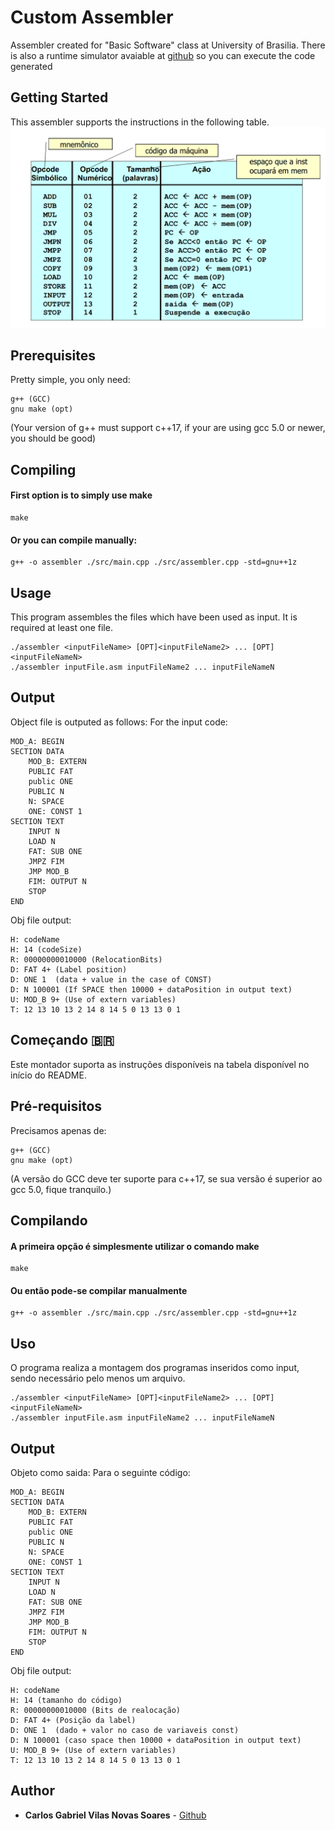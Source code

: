 # Custom Assembler 
Assembler created for "Basic Software" class at University of Brasilia.
There is also a runtime simulator avaiable at [github](https://github.com/gabuvns/simulator-sb) so you can execute the code generated

## Getting Started
This assembler supports the instructions in the following table.
![List of instructions](./assets/assemblyInstructionTable.png)

## Prerequisites
Pretty simple, you only need: 

```
g++ (GCC)
gnu make (opt)
```
(Your version of g++ must support c++17, if your are using gcc 5.0 or newer, you should be good)

## Compiling

#### First option is to simply use make

```
make 
```

#### Or you can compile manually:

```
g++ -o assembler ./src/main.cpp ./src/assembler.cpp -std=gnu++1z
```



## Usage 
This program assembles the files which have been used as input. It is required at least one file.

```
./assembler <inputFileName> [OPT]<inputFileName2> ... [OPT]<inputFileNameN>
./assembler inputFile.asm inputFileName2 ... inputFileNameN
```
## Output
Object file is outputed as follows:
For the input code:
```
MOD_A: BEGIN
SECTION DATA
    MOD_B: EXTERN
	PUBLIC FAT
	public ONE
	PUBLIC N
	N: SPACE
	ONE: CONST 1
SECTION TEXT
	INPUT N
	LOAD N
	FAT: SUB ONE
	JMPZ FIM
	JMP MOD_B
	FIM: OUTPUT N
	STOP
END
```
Obj file output:
```
H: codeName
H: 14 (codeSize)
R: 00000000010000 (RelocationBits)
D: FAT 4+ (Label position)
D: ONE 1  (data + value in the case of CONST)
D: N 100001 (If SPACE then 10000 + dataPosition in output text)
U: MOD_B 9+ (Use of extern variables)
T: 12 13 10 13 2 14 8 14 5 0 13 13 0 1 

```

## Começando :brazil:
Este montador suporta as instruções disponíveis na tabela disponível no início do README.

## Pré-requisitos
Precisamos apenas de:

```
g++ (GCC)
gnu make (opt)
```
(A versão do GCC deve ter suporte para c++17, se sua versão é superior ao gcc 5.0, fique tranquilo.)

## Compilando

#### A primeira opção é simplesmente utilizar o comando make

```
make 
```

#### Ou então pode-se compilar manualmente

```
g++ -o assembler ./src/main.cpp ./src/assembler.cpp -std=gnu++1z
```

## Uso 
O programa realiza a montagem dos programas inseridos como input, sendo necessário pelo menos um arquivo.

```
./assembler <inputFileName> [OPT]<inputFileName2> ... [OPT]<inputFileNameN>
./assembler inputFile.asm inputFileName2 ... inputFileNameN
```
## Output
Objeto como saida:
Para o seguinte código:
```
MOD_A: BEGIN
SECTION DATA
    MOD_B: EXTERN
	PUBLIC FAT
	public ONE
	PUBLIC N
	N: SPACE
	ONE: CONST 1
SECTION TEXT
	INPUT N
	LOAD N
	FAT: SUB ONE
	JMPZ FIM
	JMP MOD_B
	FIM: OUTPUT N
	STOP
END
```
Obj file output:
```
H: codeName
H: 14 (tamanho do código)
R: 00000000010000 (Bits de realocação)
D: FAT 4+ (Posição da label)
D: ONE 1  (dado + valor no caso de variaveis const)
D: N 100001 (caso space then 10000 + dataPosition in output text)
U: MOD_B 9+ (Use of extern variables)
T: 12 13 10 13 2 14 8 14 5 0 13 13 0 1 

```
## Author

* **Carlos Gabriel Vilas Novas Soares** - [Github](https://github.com/gabuvns)
